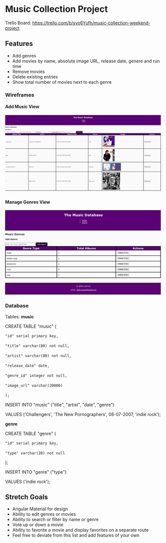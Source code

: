 # Music Collection Project

Trello Board: https://trello.com/b/syo6Yufh/music-collection-weekend-project

## Features

- Add genres
- Add movies by name, absolute image URL, release date, genere and run time
- Remove movies
- Delete existing entries
- Show total number of movies next to each genre

### Wireframes

#### Add Music View

![Add Entry Page](music-view.png)

#### Manage Genres View

![Add Entry Page](genre-view.png)

### Database

Tables: 
**music**

CREATE TABLE "music" (

	"id" serial primary key,

	"title" varchar(80) not null,

	"artist" varchar(80) not null,

	"release_date" date,

	"genre_id" integer not null,

	"image_url" varchar(20000)

	);


INSERT INTO "music" ("title", "artist", "date", "genre")

VALUES ('Challengers', 'The New Pornographers', 08-07-2007, 'indie rock');

**genre**

CREATE TABLE "genre" (

	"id" serial primary key,

	"type" varchar(20) not null

);


INSERT INTO "genre" ("type")

VALUES ('indie rock');

## Stretch Goals

- Angular Material for design
- Ability to edit genres or movies
- Ability to search or filter by name or genre
- Vote up or down a movie
- Ability to favorite a movie and display favorites on a separate route
- Feel free to deviate from this list and add features of your own
